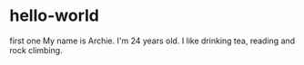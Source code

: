 # hello-world
first one
My name is Archie. I'm 24 years old. I like drinking tea, reading and rock climbing.
